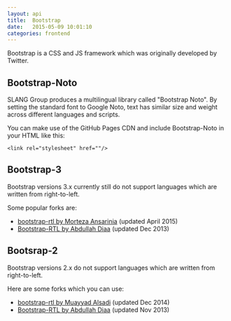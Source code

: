 ```yaml
---
layout: api
title:  Bootstrap
date:   2015-05-09 10:01:10
categories: frontend
---
```


Bootstrap is a CSS and JS framework which was originally developed by Twitter.

## Bootstrap-Noto

SLANG Group produces a multilingual library called "Bootstrap Noto".
By setting the standard font to Google Noto, text has similar size and weight
across different languages and scripts.

You can make use of the GitHub Pages CDN and include Bootstrap-Noto in your HTML like this:

```
<link rel="stylesheet" href=""/>
```

## Bootstrap-3

Bootstrap versions 3.x currently still do not support languages which are written
from right-to-left.

Some popular forks are:

* [bootstrap-rtl by Morteza Ansarinia](https://github.com/morteza/bootstrap-rtl) (updated April 2015)
* [Bootstrap-RTL by Abdullah Diaa](https://github.com/AbdullahDiaa/Bootstrap-RTL) (updated Dec 2013)

## Bootsrap-2

Bootstrap versions 2.x do not support languages which are written from right-to-left.

Here are some forks which you can use:

* [bootstrap-rtl by Muayyad Alsadi](http://muayyad-alsadi.github.io/bootstrap-rtl/2.x/index.html) (updated Dec 2014)
* [Bootstrap-RTL by Abdullah Diaa](https://github.com/AbdullahDiaa/Bootstrap-RTL/tree/master/2.3.2) (updated Nov 2013)
